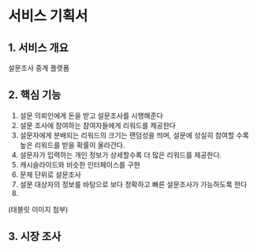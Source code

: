 서비스 기획서
=============

## 1. 서비스 개요

설문조사 중계 플랫폼



## 2. 핵심 기능

1. 설문 의뢰인에게 돈을 받고 설문조사를 시행해준다
2. 설문 조사에 참여하는 참여자들에게 리워드를 제공한다
3. 설문자에게 분배되는 리워드의 크기는 랜덤성을 띄며, 설문에 성실히 참여할 수록 높은 리워드를 받을 확률이 올라간다.
4. 설문자가 입력하는 개인 정보가 상세할수록 더 많은 리워드를 제공한다.
5. 캐시슬라이드와 비슷한 인터페이스를 구현
6. 문제 단위로 설문조사
7. 설문 대상자의 정보를 바탕으로 보다 정확하고 빠른 설문조사가 가능하도록 한다
8. 



(태블릿 이미지 첨부)



## 3. 시장 조사
